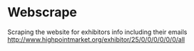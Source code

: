 # Webscrape
Scraping the website for exhibitors info including their emails http://www.highpointmarket.org/exhibitor/25/0/0/0/0/0/0/all
